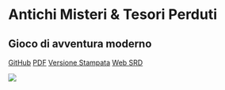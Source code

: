 <!-- _coverpage.md -->

# Antichi Misteri & Tesori Perduti

## Gioco di avventura moderno

[GitHub](https://github.com/Italian-Translation-Alliance/antichimisteri)
[PDF](https://ita-translation-alliance.itch.io/antichi-misteri-tesori-perduti)
[Versione Stampata](https://www.amazon.it/dp/B0BPG7V7P4)
[Web SRD](/README.md)


<!-- background image -->

![](/_assets/space-6069115.jpg)